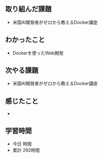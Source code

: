 ## 取り組んだ課題
- 米国AI開発者がゼロから教えるDocker講座
## わかったこと
- Dockerを使ったWeb開発
## 次やる課題
- 米国AI開発者がゼロから教えるDocker講座
## 感じたこと
- 
## 学習時間
- 今日 時間
- 累計 292時間
